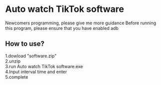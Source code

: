# Auto watch TikTok software
Newcomers programming, please give me more guidance
Before running this program, please ensure that you have enabled adb
## How to use?
  1.dowload "software.zip"<br>
  2.unzip<br>
  3.run Auto watch TikTok software.exe<br>
  4.Input interval time and enter<br>
  5.complete
